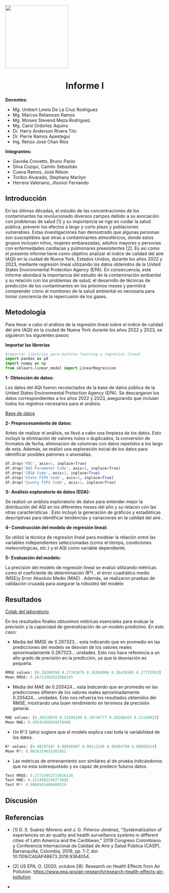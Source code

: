 <p align="left">
  <img src="https://seeklogo.com/images/U/u-cayetano-heredia-logo-CA435ADF8C-seeklogo.com.png" width="200">
  <h1 align="center">Informe I</h1>
</p>
 
<strong>Docentes:</strong>
- Mg. Umbert Lewis De La Cruz Rodriguez 
- Mg. Marcos Retamozo Ramos
- Mg. Moises Stevend Meza Rodriguez
- Mg. Carol Ordoñez Aquino
- Dr. Harry Anderson Rivera Tito  
- Dr. Pierre Ramos Apestegui 
- Ing. Renzo José Chan Ríos

<strong>Integrantes:</strong>
- Gavidia Crovetto, Bruno Paolo
- Silva Cuzqui, Camilo Sebastián
- Cueva Ramos, José Nilson
- Toribio Alvarado, Stephany Marilyn
- Herrera Valeriano, Jhunior Fernando 

## Introducción

En las últimas décadas, el estudio de las concentraciones de los contaminantes ha revolucionado diversos campos debido a su asociación con problemas de salud [1] y su importancia se rige en cuidar la salud pública, prevenir los efectos a largo y corto plazo y poblaciones vulnerables. Estas investigaciones han demostrado que algunas personas son susceptibles que otras a contaminantes atmosféricos, donde estos grupos incluyen niños, mujeres embarazadas, adultos mayores y personas con enfermedades cardíacas y pulmonares preexistentes [2]. Es así como el presente informe tiene como objetivo analizar el índice de calidad del aire (AQI) en la ciudad de Nueva York, Estados Unidos, durante los años 2022 y 2023, mediante regresión lineal utilizando los datos obtenidos de la United States Environmental Protection Agency (EPA). En consecuencia, este informe abordará la importancia del estudio de la contaminación ambiental y su relación con los problemas de salud, el desarrollo de técnicas de predicción de los contaminantes en los próximos meses y permitirá comprender cómo el monitoreo de la salud ambiental es necesaria para tomar conciencia de la repercusión de los gases.
 
## Metodología

Para llevar a cabo el análisis de la regresión lineal sobre el índice de calidad del aire (AQI) en la ciudad de Nueva York durante los años 2022 y 2023, se siguieron los siguientes pasos:

**Importar las librerías**

```python
#importar librerias para machine learning y regresion lineal
import pandas as pd
import numpy as np
from sklearn.linear_model import LinearRegression
```

**1- Obtención de datos:**

Los datos del AQI fueron recolectados de la base de datos pública de la United States Environmental Protection Agency (EPA). Se descargaron los datos correspondientes a los años 2022 y 2023, asegurando que incluían todos los registros necesarios para el análisis.

[Base de datos](https://github.com/stephany-toribio/IdentificadorDeMicroplasticos/tree/main/Laboratorios/Lab1/Base_de_Datos)


**2- Preprocesamiento de datos:**

Antes de realizar el análisis, se llevó a cabo una limpieza de los datos. Esto incluyó la eliminación de valores nulos o duplicados, la conversión de formatos de fecha, eliminacion de columnas con datos repetidos a los largo de esta. Además, se realizó una exploración inicial de los datos para identificar posibles patrones o anomalías.

```python
df.drop('POC', axis=1, inplace=True)
df.drop('AQS Parameter Code', axis=1, inplace=True)
df.drop('CBSA Code', axis=1, inplace=True)
df.drop('State FIPS Code', axis=1, inplace=True)
df.drop('County FIPS Code', axis=1, inplace=True)
```

**3- Análisis exploratorio de datos (EDA):**

Se realizó un análisis exploratorio de datos para entender mejor la distribución del AQI en los diferentes meses del año  y su relacon con las otras caracteristicas . Esto incluyó la generación de gráficos y estadísticas descriptivas para identificar tendencias y variaciones en la calidad del aire .

**4- Construcción del modelo de regresión lineal:**

Se utilizó la técnica de regresión lineal para modelar la relación entre las variables independientes seleccionadas (como el tiempo, condiciones meteorológicas, etc.) y el AQI como variable dependiente.

**5- Evaluación del modelo:**

La precisión del modelo de regresión lineal se evaluó utilizando métricas como el coeficiente de determinación (R²) , el error cuadrático medio (MSE)y Error Absoluto Medio (MAE) . Además, se realizaron pruebas de validación cruzada para asegurar la robustez del modelo

## Resultados
[Colab del laboratorio](https://colab.research.google.com/drive/1NUe_PaJCw6_VrwuNAMcw2oVl9_nWhxDZ?usp=sharing)

<p>En los resultados finales obtuvimos métricas esenciales para evaluar la precisión y la capacidad de generalización de un modelo predictivo. En este caso: </p>

- Media del RMSE de 0.267323... esta indicando que en promedio en las predicciones del modelo se desvian de los valores reales aproximadamente 0.267323... unidades. Esto nos hace referencia a un alto grado de precisión en la predicción, ya que la desviación es pequeña.
```python
RMSE values: [0.26200398 0.27103676 0.26204986 0.26436505 0.27715953]
Mean RMSE: 0.26732303522968265
```


- Media del MAE de 0.205424... esta indicando que en promedio en las predicciones difieren de los valores reales aproximadamente 0.205424... unidades. Esto nos refuerza los resultados obtenidos del RMSE, mostrando una buen rendimiento en terminos de precisión general.
```python
MAE values: [0.20510978 0.21028109 0.19736777 0.20286455 0.21149823]
Mean MAE: 0.20542428594276996

```
- Un R^2 (alto) sugiere que el modelo explica casi toda la variabilidad de los datos.

```python
R² values: [0.98297587 0.98056087 0.98112245 0.98264799 0.98085014]
Mean R²: 0.9816314653381951
```
- Las métricas de entrenamiento son similares al de prueba indicándonos que no esta sobreajustado y es capaz de predecir futuros datos.
```python
Test RMSE: 0.27715952723656134
Test MAE: 0.2114982346273682
Test R²: 0.9808501408409329
```


## Discusión


## Referencias
- [1] D. S. Suárez-Moreno and J. G. Piñeros-Jiménez, "Systematization of experiences on air quality and health surveillance systems in different cities of Latin America and the Caribbean," 2019 Congreso Colombiano y Conferencia Internacional de Calidad de Aire y Salud Pública (CASP), Barranquilla, Colombia, 2019, pp. 1-7, doi: 10.1109/CASAP48673.2019.9364054.
  
- [2] US EPA, O. (2020, octubre 28). Research on Health Effects from Air Pollution. https://www.epa.gov/air-research/research-health-effects-air-pollution

- 

